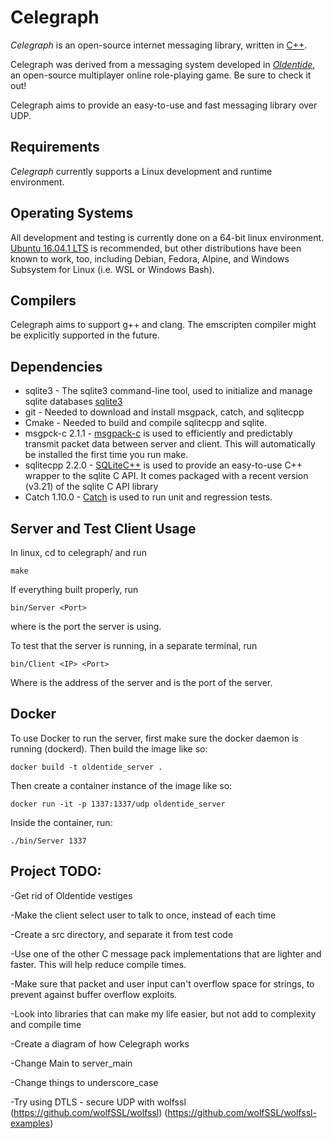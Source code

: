 Celegraph
==
*Celegraph* is an open-source internet messaging library, written in [C++][1].

Celegraph was derived from a messaging system developed in [*Oldentide*][2], an open-source multiplayer online role-playing game. Be sure to check it out!

Celegraph aims to provide an easy-to-use and fast messaging library over UDP.


Requirements
------------
*Celegraph* currently supports a Linux development and runtime environment.

Operating Systems
------------
All development and testing is currently done on a 64-bit linux environment. [Ubuntu 16.04.1 LTS][3] is recommended, but other distributions have been known to work, too, including Debian, Fedora, Alpine, and Windows Subsystem for Linux (i.e. WSL or Windows Bash).

Compilers
------------
Celegraph aims to support g++ and clang. The emscripten compiler might be explicitly supported in the future.

Dependencies
------------
* sqlite3 - The sqlite3 command-line tool, used to initialize and manage sqlite databases [sqlite3][5]
* git - Needed to download and install msgpack, catch, and sqlitecpp
* Cmake - Needed to build and compile sqlitecpp and sqlite.
* msgpck-c 2.1.1 - [msgpack-c][6] is used to efficiently and predictably transmit packet data between server and client. This will automatically be installed the first time you run make.
* sqlitecpp 2.2.0 - [SQLiteC++][7] is used to provide an easy-to-use C++ wrapper to the sqlite C API. It comes packaged with a recent version (v3.21) of the sqlite C API library
* Catch 1.10.0 - [Catch][8] is used to run unit and regression tests.


Server and Test Client Usage
------------
In linux, cd to celegraph/ and run

    make

If everything built properly, run

    bin/Server <Port>

where <Port> is the port the server is using.

To test that the server is running, in a separate terminal, run

    bin/Client <IP> <Port>

Where <IP> is the address of the server and <Port> is the port of the server.


Docker
------------
To use Docker to run the server, first make sure the docker daemon is running (dockerd).
Then build the image like so:

    docker build -t oldentide_server .

Then create a container instance of the image like so:

    docker run -it -p 1337:1337/udp oldentide_server

Inside the container, run:

    ./bin/Server 1337


Project TODO:
------------
-Get rid of Oldentide vestiges

-Make the client select user to talk to once, instead of each time

-Create a src directory, and separate it from test code

-Use one of the other C message pack implementations that are lighter and faster. This will help reduce compile times.

-Make sure that packet and user input can't overflow space for strings, to prevent against buffer overflow exploits.

-Look into libraries that can make my life easier, but not add to complexity and compile time

-Create a diagram of how Celegraph works

-Change Main to server_main

-Change things to underscore_case

-Try using DTLS - secure UDP with wolfssl (https://github.com/wolfSSL/wolfssl)
(https://github.com/wolfSSL/wolfssl-examples)



[1]: http://www.cppreference.com/ "C / C++ reference"
[2]: http://www.oldentide.com/ "Oldentide, a game where you can be anyone!"
[3]: http://www.ubuntu.com/ "Ubuntu · The world's most popular free OS"
[4]: https://gcc.gnu.org/ "Gnu C / C++ Compiler"
[5]: https://www.sqlite.org/ "SQLite 3"
[6]: https://github.com/msgpack/msgpack-c/ "msgpack-c"
[7]: https://github.com/SRombauts/SQLiteCpp "SQLiteC++"
[8]: https://github.com/philsquared/Catch "Catch"
